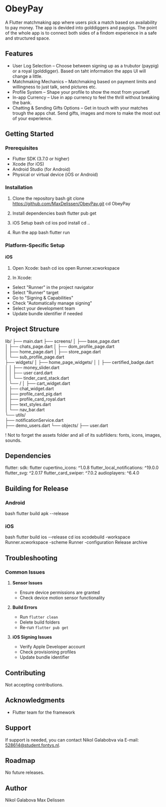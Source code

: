 # ObeyPay

A Flutter matchmaking app where users pick a match based on availability to pay money. The app is devided into golddiggers and paypigs. The point of the whole app is to connect both sides of a findom experience in a safe and structured space. 

## Features

- User Log Selection – Choose between signing up as a trubutor (paypig) or a royal (golddigger). Based on taht information the apps UI will change a little. 
- Matchmaking Mechanics – Matchmaking based on payment limits and willingness to just talk, send pictures etc. 
- Profile System – Shape your profile to show the most from yourself.
- In-app Currency – Use in app currency to feel the thrill without breaking the bank.
- Chatting & Sending Gifts Options – Get in touch with your matches trough the apps chat. Send gifts, images and more to make the most out of your experience. 

## Getting Started

### Prerequisites

- Flutter SDK (3.7.0 or higher)
- Xcode (for iOS)
- Android Studio (for Android)
- Physical or virtual device (iOS or Android)

### Installation

1. Clone the repository
bash
git clone https://github.com/MaxDelissen/ObeyPay.git
cd ObeyPay

2. Install dependencies
bash
flutter pub get

3. iOS Setup
bash
cd ios
pod install
cd ..

4. Run the app
bash
flutter run

### Platform-Specific Setup

#### iOS
1. Open Xcode:
bash
cd ios
open Runner.xcworkspace

2. In Xcode:
- Select "Runner" in the project navigator
- Select "Runner" target
- Go to "Signing & Capabilities"
- Check "Automatically manage signing"
- Select your development team
- Update bundle identifier if needed

## Project Structure

lib/
├── main.dart
├── screens/
│   ├── base_page.dart     
│   ├── chats_page.dart
│   ├── dom_profile_page.dart   
│   ├── home_page.dart
│   ├── store_page.dart      
│   └── sub_profile_page.dart      
├── widgets/
│   ├── home_page_widgets/
│   │   ├── certified_badge.dart         
│   │   ├── money_slider.dart  
│   │   ├── user card.dart     
│   │   └── tinder_card_stack.dart        
│   └── /
│       ├── cart_widget.dart         
│       ├── chat_widget.dart     
│       ├── profile_card_pig.dart       
│       ├── profile_card_royal.dart       
│       ├── text_styles.dart          
│       └── nav_bar.dart     
└── utils/  
    ├── notificationService.dart  
    ├──  demo_users.dart
    └── objects/
        ├──  user.dart

! Not to forget the assets folder and all of its subfilders: fonts, icons, images, sounds.

## Dependencies

  flutter:
    sdk: flutter
  cupertino_icons: ^1.0.8
  flutter_local_notifications: ^19.0.0
  flutter_svg: ^2.0.17
  flutter_card_swiper: ^7.0.2
  audioplayers: ^6.4.0

## Building for Release

### Android
bash
flutter build apk --release

### iOS
bash
flutter build ios --release
cd ios
xcodebuild -workspace Runner.xcworkspace -scheme Runner -configuration Release archive

## Troubleshooting

### Common Issues

1. **Sensor Issues**
   - Ensure device permissions are granted
   - Check device motion sensor functionality

2. **Build Errors**
   - Run `flutter clean`
   - Delete build folders
   - Re-run `flutter pub get`

3. **iOS Signing Issues**
   - Verify Apple Developer account
   - Check provisioning profiles
   - Update bundle identifier

## Contributing
Not accepting contributions.

## Acknowledgments
- Flutter team for the framework

## Support
If support is needed, you can contact Nikol Galabobva via E-mail: 528614@student.fontys.nl.

## Roadmap
No future releases.

## Author
Nikol Galabova
Max Delissen
